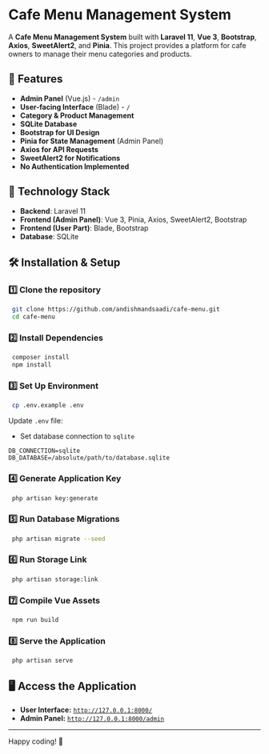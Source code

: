 # Cafe Menu Management System

A **Cafe Menu Management System** built with **Laravel 11**, **Vue 3**, **Bootstrap**, **Axios**, **SweetAlert2**, and **Pinia**. This project provides a platform for cafe owners to manage their menu categories and products.

## 🚀 Features
- **Admin Panel** (Vue.js) - `/admin`
- **User-facing Interface** (Blade) - `/`
- **Category & Product Management**
- **SQLite Database**
- **Bootstrap for UI Design**
- **Pinia for State Management** (Admin Panel)
- **Axios for API Requests**
- **SweetAlert2 for Notifications**
- **No Authentication Implemented**

## 📌 Technology Stack
- **Backend**: Laravel 11
- **Frontend (Admin Panel)**: Vue 3, Pinia, Axios, SweetAlert2, Bootstrap
- **Frontend (User Part)**: Blade, Bootstrap
- **Database**: SQLite

## 🛠️ Installation & Setup
### 1️⃣ Clone the repository
```sh
 git clone https://github.com/andishmandsaadi/cafe-menu.git
 cd cafe-menu
```

### 2️⃣ Install Dependencies
```sh
 composer install
 npm install
```

### 3️⃣ Set Up Environment
```sh
 cp .env.example .env
```
Update `.env` file:
- Set database connection to `sqlite`
```env
DB_CONNECTION=sqlite
DB_DATABASE=/absolute/path/to/database.sqlite
```

### 4️⃣ Generate Application Key
```sh
 php artisan key:generate
```

### 5️⃣ Run Database Migrations
```sh
 php artisan migrate --seed
```
### 6️⃣ Run Storage Link
```sh
 php artisan storage:link
```

### 7️⃣ Compile Vue Assets
```sh
 npm run build
```

### 8️⃣ Serve the Application
```sh
 php artisan serve
```

## 🖥️ Access the Application
- **User Interface:** [`http://127.0.0.1:8000/`](http://127.0.0.1:8000/)
- **Admin Panel:** [`http://127.0.0.1:8000/admin`](http://127.0.0.1:8000/admin)

---

Happy coding! 🎉


